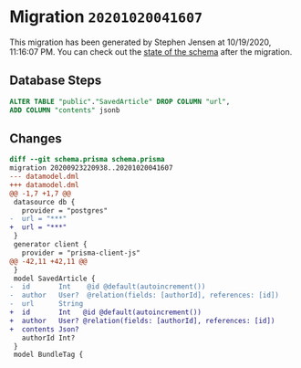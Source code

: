 # Migration `20201020041607`

This migration has been generated by Stephen Jensen at 10/19/2020, 11:16:07 PM.
You can check out the [state of the schema](./schema.prisma) after the migration.

## Database Steps

```sql
ALTER TABLE "public"."SavedArticle" DROP COLUMN "url",
ADD COLUMN "contents" jsonb   
```

## Changes

```diff
diff --git schema.prisma schema.prisma
migration 20200923220938..20201020041607
--- datamodel.dml
+++ datamodel.dml
@@ -1,7 +1,7 @@
 datasource db {
   provider = "postgres"
-  url = "***"
+  url = "***"
 }
 generator client {
   provider = "prisma-client-js"
@@ -42,11 +42,11 @@
 }
 model SavedArticle {
-  id       Int    @id @default(autoincrement())
-  author   User?  @relation(fields: [authorId], references: [id])
-  url      String
+  id       Int   @id @default(autoincrement())
+  author   User? @relation(fields: [authorId], references: [id])
+  contents Json?
   authorId Int?
 }
 model BundleTag {
```


